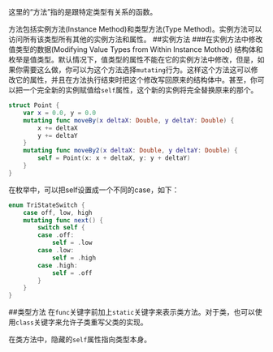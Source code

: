 这里的“方法”指的是跟特定类型有关系的函数。

方法包括实例方法(Instance Method)和类型方法(Type Method)。实例方法可以访问所有该类型所有其他的实例方法和属性。
##实例方法
###在实例方法中修改值类型的数据(Modifying Value Types from Within Instance Mothod)
结构体和枚举是值类型。默认情况下，值类型的属性不能在它的实例方法中修改，但是，如果你需要这么做，你可以为这个方法选择`mutating`行为。这样这个方法这可以修改它的属性，并且在方法执行结束时把这个修改写回原来的结构体中。甚至，你可以把一个完全新的实例赋值给`self`属性，这个新的实例将完全替换原来的那个。

~~~swift
struct Point {
    var x = 0.0, y = 0.0
    mutating func moveBy(x deltaX: Double, y deltaY: Double) {
        x += deltaX
        y += deltaY
    }
    mutating func moveBy2(x deltaX: Double, y deltaY: Double) {
        self = Point(x: x + deltaX, y: y + deltaY)
    }
}
~~~
在枚举中，可以把self设置成一个不同的case，如下：

~~~swift
enum TriStateSwitch {
    case off, low, high
    mutating func next() {
        switch self {
        case .off:
            self = .low
        case .low:
            self = .high
        case .high:
            self = .off
        }
    }
}
~~~
##类型方法
在`func`关键字前加上`static`关键字来表示类方法。对于类，也可以使用`class`关键字来允许子类重写父类的实现。

在类方法中，隐藏的`self`属性指向类型本身。